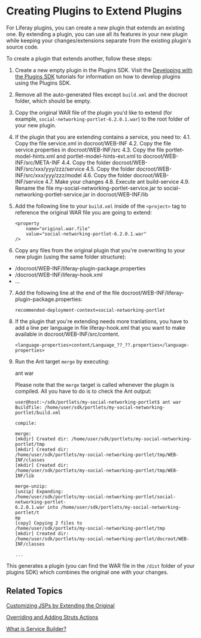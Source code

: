 # Creating Plugins to Extend Plugins [](id=creating-plugins-to-extend-plugins)

For Liferay plugins, you can create a new plugin that extends an existing one.
By extending a plugin, you can use all its features in your new plugin while
keeping your changes/extensions separate from the existing plugin's source code.

To create a plugin that extends another, follow these steps:

1. Create a new empty plugin in the Plugins SDK. Visit the
   [Developing with the Plugins SDK](/develop/tutorials/-/knowledge_base/6-2/plugins-sdk)
   tutorials for information on how to develop plugins using the Plugins SDK.

2.  Remove all the auto-generated files except `build.xml` and the docroot
    folder, which should be empty.

3.  Copy the original WAR file of the plugin you'd like to extend (for example,
    `social-networking-portlet-6.2.0.1.war`) to the root folder of your
    new plugin.

4.  If the plugin that you are extending contains a service, you need to:
    4.1.  Copy the file service.xml in docroot/WEB-INF
    4.2.  Copy the file service.properties in docroot/WEB-INF/src
    4.3.  Copy the file portlet-model-hints.xml and portlet-model-hints-ext.xml to docroot/WEB-INF/src/META-INF
    4.4.  Copy the folder docroot/WEB-INF/src/xxx/yyy/zzz/service
    4.5.  Copy the folder docroot/WEB-INF/src/xxx/yyy/zzz/model
    4.6.  Copy the folder docroot/WEB-INF/service
    4.7.  Make your changes
    4.8.  Execute ant build-service
    4.9.  Rename the file my-social-networking-portlet-service.jar to
    social-networking-portlet-service.jar in docroot/WEB-INF/lib

5.  Add the following line to your `build.xml` inside of the `<project>` tag to
    reference the original WAR file you are going to extend:

        <property
            name="original.war.file"
            value="social-networking-portlet-6.2.0.1.war"
        />

6.  Copy any files from the original plugin that you're overwriting to your
    new plugin (using the same folder structure):

  - /docroot/WEB-INF/liferay-plugin-package.properties
  - /docroot/WEB-INF/liferay-hook.xml
  - ...

7.  Add the following line at the end of the file docroot/WEB-INF/liferay-plugin-package.properties:

        recommended-deployment-context=social-networking-portlet

8.  If the plugin that you're extending needs more tranlations, you have to
    add a line per language in file liferay-hook.xml that you want to make available
    in docroot/WEB-INF/src/content.

        <language-properties>content/Language_??_??.properties</language-properties>

9.  Run the Ant target `merge` by executing:

      ant war

    Please note that the `merge` target is called whenever the plugin is
    compiled. All you have to do is to check the Ant output:

        user@host:~/sdk/portlets/my-social-networking-portlet$ ant war
        Buildfile: /home/user/sdk/portlets/my-social-networking-portlet/build.xml

        compile:

        merge:
        [mkdir] Created dir: /home/user/sdk/portlets/my-social-networking-portlet/tmp
        [mkdir] Created dir:
        /home/user/sdk/portlets/my-social-networking-portlet/tmp/WEB-INF/classes
        [mkdir] Created dir:
        /home/user/sdk/portlets/my-social-networking-portlet/tmp/WEB-INF/lib

        merge-unzip:
        [unzip] Expanding:
        /home/user/sdk/portlets/my-social-networking-portlet/social-networking-portlet-
        6.2.0.1.war into /home/user/sdk/portlets/my-social-networking-portlet/t
        mp
        [copy] Copying 2 files to
        /home/user/sdk/portlets/my-social-networking-portlet/tmp
        [mkdir] Created dir:
        /home/user/sdk/portlets/my-social-networking-portlet/docroot/WEB-INF/classes

        ...

This generates a plugin (you can find the WAR file in the `/dist` folder of your
plugins SDK) which combines the original one with your changes.

## Related Topics [](id=related-topics)

[Customizing JSPs by Extending the Original](/develop/tutorials/-/knowledge_base/6-2/customizing-jsps-by-extending-the-original)

[Overriding and Adding Struts Actions](/develop/tutorials/-/knowledge_base/6-2/overriding-and-adding-struts-actions)

[What is Service Builder?](/develop/tutorials/-/knowledge_base/6-2/what-is-service-builder)
